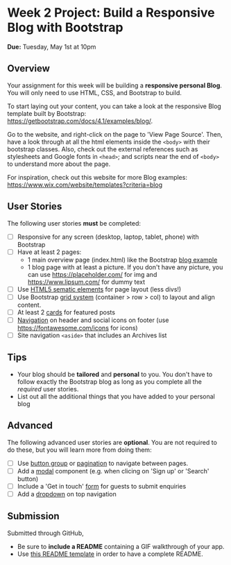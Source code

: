 # Week 2 Project: Build a Responsive Blog with Bootstrap

**Due:** Tuesday, May 1st at 10pm

## Overview
Your assignment for this week will be building a **responsive personal Blog**. You will only need to use HTML, CSS, and Bootstrap to build.

To start laying out your content, you can take a look at the responsive Blog template built by Bootstrap: https://getbootstrap.com/docs/4.1/examples/blog/. 

Go to the website, and right-click on the page to 'View Page Source'. Then, have a look through at all the html elements inside the `<body>` with their bootstrap classes. Also, check out the external references such as stylesheets and Google fonts in `<head>`; and scripts near the end of `<body>` to understand more about the page.

For inspiration, check out this website for more Blog examples: https://www.wix.com/website/templates?criteria=blog

## User Stories
The following user stories **must** be completed:
* [ ] Responsive for any screen (desktop, laptop, tablet, phone) with Bootstrap
* [ ] Have at least 2 pages:
    * 1 main overview page (index.html) like the Bootstrap [blog example](https://getbootstrap.com/docs/4.1/examples/blog/)
    * 1 blog page with at least a picture. If you don't have any picture, you can use https://placeholder.com/ for img and https://www.lipsum.com/ for dummy text
* [ ] Use [HTML5 sematic elements](https://www.w3schools.com/html/html5_semantic_elements.asp) for page layout (less divs!)
* [ ] Use Bootstrap [grid system](https://getbootstrap.com/docs/4.0/layout/grid/) (container > row > col) to layout and align content.
* [ ] At least 2 [cards](https://getbootstrap.com/docs/4.1/components/card/) for featured posts
* [ ] [Navigation](https://getbootstrap.com/docs/4.0/components/navbar/) on header and social icons on footer (use https://fontawesome.com/icons for icons)
* [ ] Site navigation `<aside>` that includes an Archives list

## Tips
* Your blog should be **tailored** and **personal** to you. You don't have to follow exactly the Bootstrap blog as long as you complete all the *required* user stories.
* List out all the additional things that you have added to your personal blog

## Advanced
The following advanced user stories are **optional**. You are not required to do these, but you will learn more from doing them: 
* [ ] Use [button group](https://getbootstrap.com/docs/4.1/components/button-group/) or [pagination](https://getbootstrap.com/docs/4.1/components/pagination/) to navigate between pages.
* [ ] Add a [modal](https://getbootstrap.com/docs/4.1/components/modal/) component (e.g. when clicing on 'Sign up' or 'Search' button)
* [ ] Include a 'Get in touch' [form](https://getbootstrap.com/docs/4.1/components/forms/) for guests to submit enquiries
* [ ] Add a [dropdown](https://getbootstrap.com/docs/4.1/components/dropdowns/) on top navigation

## Submission
Submitted through GitHub, 
  * Be sure to **include a README** containing a GIF walkthrough of your app.
  * Use [this README template](https://github.com/buihdk/cs-fed-materials/blob/master/project_1_template.md) in order to have a complete README.